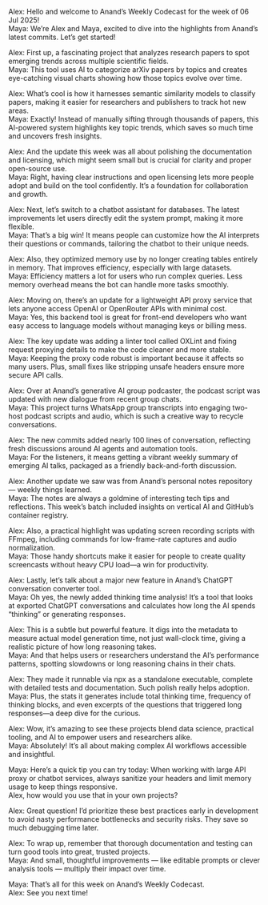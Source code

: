 Alex: Hello and welcome to Anand’s Weekly Codecast for the week of 06 Jul 2025!  
Maya: We’re Alex and Maya, excited to dive into the highlights from Anand’s latest commits. Let’s get started!

Alex: First up, a fascinating project that analyzes research papers to spot emerging trends across multiple scientific fields.  
Maya: This tool uses AI to categorize arXiv papers by topics and creates eye-catching visual charts showing how those topics evolve over time.

Alex: What’s cool is how it harnesses semantic similarity models to classify papers, making it easier for researchers and publishers to track hot new areas.  
Maya: Exactly! Instead of manually sifting through thousands of papers, this AI-powered system highlights key topic trends, which saves so much time and uncovers fresh insights.

Alex: And the update this week was all about polishing the documentation and licensing, which might seem small but is crucial for clarity and proper open-source use.  
Maya: Right, having clear instructions and open licensing lets more people adopt and build on the tool confidently. It’s a foundation for collaboration and growth.

Alex: Next, let’s switch to a chatbot assistant for databases. The latest improvements let users directly edit the system prompt, making it more flexible.  
Maya: That’s a big win! It means people can customize how the AI interprets their questions or commands, tailoring the chatbot to their unique needs.

Alex: Also, they optimized memory use by no longer creating tables entirely in memory. That improves efficiency, especially with large datasets.  
Maya: Efficiency matters a lot for users who run complex queries. Less memory overhead means the bot can handle more tasks smoothly.

Alex: Moving on, there’s an update for a lightweight API proxy service that lets anyone access OpenAI or OpenRouter APIs with minimal cost.  
Maya: Yes, this backend tool is great for front-end developers who want easy access to language models without managing keys or billing mess.

Alex: The key update was adding a linter tool called OXLint and fixing request proxying details to make the code cleaner and more stable.  
Maya: Keeping the proxy code robust is important because it affects so many users. Plus, small fixes like stripping unsafe headers ensure more secure API calls.

Alex: Over at Anand’s generative AI group podcaster, the podcast script was updated with new dialogue from recent group chats.  
Maya: This project turns WhatsApp group transcripts into engaging two-host podcast scripts and audio, which is such a creative way to recycle conversations.

Alex: The new commits added nearly 100 lines of conversation, reflecting fresh discussions around AI agents and automation tools.  
Maya: For the listeners, it means getting a vibrant weekly summary of emerging AI talks, packaged as a friendly back-and-forth discussion.

Alex: Another update we saw was from Anand’s personal notes repository — weekly things learned.  
Maya: The notes are always a goldmine of interesting tech tips and reflections. This week’s batch included insights on vertical AI and GitHub’s container registry.

Alex: Also, a practical highlight was updating screen recording scripts with FFmpeg, including commands for low-frame-rate captures and audio normalization.  
Maya: Those handy shortcuts make it easier for people to create quality screencasts without heavy CPU load—a win for productivity.

Alex: Lastly, let’s talk about a major new feature in Anand’s ChatGPT conversation converter tool.  
Maya: Oh yes, the newly added thinking time analysis! It’s a tool that looks at exported ChatGPT conversations and calculates how long the AI spends “thinking” or generating responses.

Alex: This is a subtle but powerful feature. It digs into the metadata to measure actual model generation time, not just wall-clock time, giving a realistic picture of how long reasoning takes.  
Maya: And that helps users or researchers understand the AI’s performance patterns, spotting slowdowns or long reasoning chains in their chats.

Alex: They made it runnable via npx as a standalone executable, complete with detailed tests and documentation. Such polish really helps adoption.  
Maya: Plus, the stats it generates include total thinking time, frequency of thinking blocks, and even excerpts of the questions that triggered long responses—a deep dive for the curious.

Alex: Wow, it’s amazing to see these projects blend data science, practical tooling, and AI to empower users and researchers alike.  
Maya: Absolutely! It’s all about making complex AI workflows accessible and insightful.

Maya: Here’s a quick tip you can try today: When working with large API proxy or chatbot services, always sanitize your headers and limit memory usage to keep things responsive.  
Alex, how would you use that in your own projects?

Alex: Great question! I’d prioritize these best practices early in development to avoid nasty performance bottlenecks and security risks. They save so much debugging time later.

Alex: To wrap up, remember that thorough documentation and testing can turn good tools into great, trusted projects.  
Maya: And small, thoughtful improvements — like editable prompts or clever analysis tools — multiply their impact over time.

Maya: That’s all for this week on Anand’s Weekly Codecast.  
Alex: See you next time!
